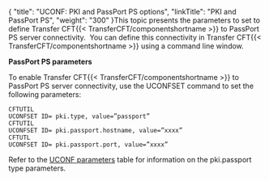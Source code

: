 {
    "title": "UCONF: PKI and PassPort PS options",
    "linkTitle": "PKI and PassPort PS",
    "weight": "300"
}This topic presents the parameters to set to define Transfer CFT{{< TransferCFT/componentshortname  >}} to PassPort PS server connectivity.  You can define this connectivity in Transfer CFT{{< TransferCFT/componentshortname  >}} using
a command line window.

****PassPort PS parameters****

To enable Transfer CFT{{< TransferCFT/componentshortname  >}} to PassPort PS server connectivity, use the UCONFSET
command to set the following parameters:

```
CFTUTIL
UCONFSET ID= pki.type, value=”passport”
CFTUTIL
UCONFSET ID= pki.passport.hostname, value=”xxxx”
CFTUTL
UCONFSET ID= pki.passport.port, value=”xxxx”
```

Refer to the [UCONF parameters](../uconf_directory) table for information on the pki.passport type parameters.
